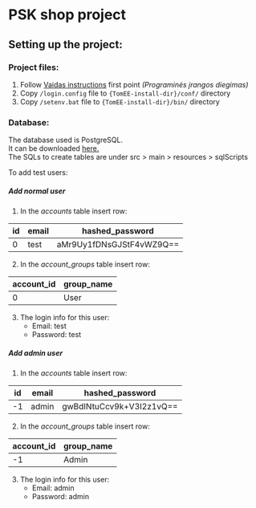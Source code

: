 # PSK shop project
## Setting up the project:
### Project files:
1. Follow [Vaidas instructions](http://klevas.mif.vu.lt/~vaidasj/tp/pasiruosimas.html) first point *(Programinės įrangos diegimas)*
2. Copy `/login.config` file to `{TomEE-install-dir}/conf/` directory  
3. Copy `/setenv.bat` file to `{TomEE-install-dir}/bin/` directory
### Database:
The database used is PostgreSQL.  
It can be downloaded [here.](https://www.postgresql.org/download/)  
The SQLs to create tables are under src > main > resources > sqlScripts


To add test users:   
##### Add normal user
1. In the *accounts* table insert row:  

| id  | email| hashed_password          |
| --- | ---- | ------------------------ |
| 0   | test | aMr9Uy1fDNsGJStF4vWZ9Q== |    

2. In the *account_groups* table insert row:

| account_id | group_name |
| ---------- | ---------- |
| 0          | User       |

3. The login info for this user:
    * Email: test
    * Password: test
    
##### Add admin user
1. In the *accounts* table insert row:  

| id  | email | hashed_password          |
| --- | ----- | ------------------------ |
| -1  | admin | gwBdINtuCcv9k+V3I2z1vQ== |    

2. In the *account_groups* table insert row:

| account_id | group_name |
| ---------- | ---------- |
| -1         | Admin      |

3. The login info for this user:
    * Email: admin
    * Password: admin